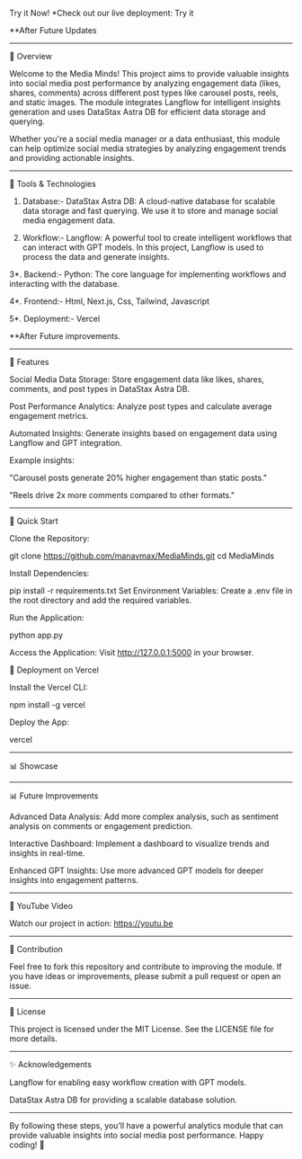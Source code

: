 Try it Now!
*Check out our live deployment: Try it

**After Future Updates

---

🌟 Overview

Welcome to the Media Minds! This project aims to provide valuable insights into social media post performance by analyzing engagement data (likes, shares, comments) across different post types like carousel posts, reels, and static images. The module integrates Langflow for intelligent insights generation and uses DataStax Astra DB for efficient data storage and querying.

Whether you're a social media manager or a data enthusiast, this module can help optimize social media strategies by analyzing engagement trends and providing actionable insights.

---

🔧 Tools & Technologies

1. Database:- DataStax Astra DB: A cloud-native database for scalable data storage and fast querying. We use it to store and manage social media engagement data.

2. Workflow:- Langflow: A powerful tool to create intelligent workflows that can interact with GPT models. In this project, Langflow is used to process the data and generate insights.

3*. Backend:- Python: The core language for implementing workflows and interacting with the database.

4*. Frontend:- Html, Next.js, Css, Tailwind, Javascript

5*. Deployment:- Vercel

**After Future improvements.

---

🚀 Features

Social Media Data Storage: Store engagement data like likes, shares, comments, and post types in DataStax Astra DB.

Post Performance Analytics: Analyze post types and calculate average engagement metrics.

Automated Insights: Generate insights based on engagement data using Langflow and GPT integration.

Example insights:

"Carousel posts generate 20% higher engagement than static posts."

"Reels drive 2x more comments compared to other formats."

---

🌟 Quick Start

Clone the Repository:

git clone https://github.com/manavmax/MediaMinds.git
cd MediaMinds

Install Dependencies:

pip install -r requirements.txt
Set Environment Variables:
Create a .env file in the root directory and add the required variables.

Run the Application:

python app.py

Access the Application:
Visit http://127.0.0.1:5000 in your browser.

🚀 Deployment on Vercel

Install the Vercel CLI:

npm install -g vercel

Deploy the App:

vercel

---

📊 Showcase


---

📊 Future Improvements

Advanced Data Analysis: Add more complex analysis, such as sentiment analysis on comments or engagement prediction.

Interactive Dashboard: Implement a dashboard to visualize trends and insights in real-time.

Enhanced GPT Insights: Use more advanced GPT models for deeper insights into engagement patterns.


---

🎥 YouTube Video

Watch our project in action:
https://youtu.be

---

🤝 Contribution

Feel free to fork this repository and contribute to improving the module. If you have ideas or improvements, please submit a pull request or open an issue.


---

📄 License

This project is licensed under the MIT License. See the LICENSE file for more details.


---

✨ Acknowledgements

Langflow for enabling easy workflow creation with GPT models.

DataStax Astra DB for providing a scalable database solution.



---

By following these steps, you’ll have a powerful analytics module that can provide valuable insights into social media post performance. Happy coding! 🚀
